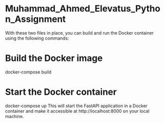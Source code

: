 # Muhammad_Ahmed_Elevatus_Python_Assignment
With these two files in place, you can build and run the Docker container using the following commands:
# Build the Docker image
docker-compose build

# Start the Docker container
docker-compose up
This will start the FastAPI application in a Docker container and make it accessible at http://localhost:8000 on your local machine.
